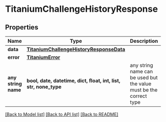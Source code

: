 # TitaniumChallengeHistoryResponse


## Properties
Name | Type | Description | Notes
------------ | ------------- | ------------- | -------------
**data** | [**TitaniumChallengeHistoryResponseData**](TitaniumChallengeHistoryResponseData.md) |  | [optional] 
**error** | [**TitaniumError**](TitaniumError.md) |  | [optional] 
**any string name** | **bool, date, datetime, dict, float, int, list, str, none_type** | any string name can be used but the value must be the correct type | [optional]

[[Back to Model list]](../README.md#documentation-for-models) [[Back to API list]](../README.md#documentation-for-api-endpoints) [[Back to README]](../README.md)


